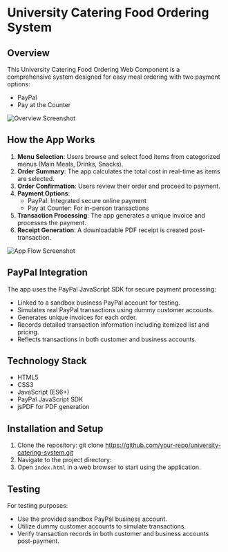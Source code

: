 # University Catering Food Ordering System

## Overview

This University Catering Food Ordering Web Component is a comprehensive system designed for easy meal ordering with two payment options:
- PayPal
- Pay at the Counter

![Overview Screenshot](path/to/overview_screenshot.png)

## How the App Works

1. **Menu Selection**: Users browse and select food items from categorized menus (Main Meals, Drinks, Snacks).
2. **Order Summary**: The app calculates the total cost in real-time as items are selected.
3. **Order Confirmation**: Users review their order and proceed to payment.
4. **Payment Options**: 
   - PayPal: Integrated secure online payment
   - Pay at Counter: For in-person transactions
5. **Transaction Processing**: The app generates a unique invoice and processes the payment.
6. **Receipt Generation**: A downloadable PDF receipt is created post-transaction.

![App Flow Screenshot](path/to/app_flow_screenshot.png)

## PayPal Integration

The app uses the PayPal JavaScript SDK for secure payment processing:

- Linked to a sandbox business PayPal account for testing.
- Simulates real PayPal transactions using dummy customer accounts.
- Generates unique invoices for each order.
- Records detailed transaction information including itemized list and pricing.
- Reflects transactions in both customer and business accounts.

## Technology Stack

- HTML5
- CSS3
- JavaScript (ES6+)
- PayPal JavaScript SDK
- jsPDF for PDF generation

## Installation and Setup

1. Clone the repository: git clone https://github.com/your-repo/university-catering-system.git
2. Navigate to the project directory:
3. Open `index.html` in a web browser to start using the application.

## Testing
For testing purposes:

- Use the provided sandbox PayPal business account.
- Utilize dummy customer accounts to simulate transactions.
- Verify transaction records in both customer and business accounts post-payment.
